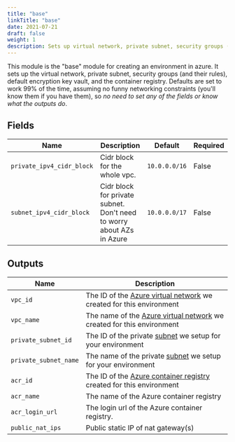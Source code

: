 ```yaml
---
title: "base"
linkTitle: "base"
date: 2021-07-21
draft: false
weight: 1
description: Sets up virtual network, private subnet, security groups (and their rules), default encryption key vault, and the container registry
---
```


This module is the "base" module for creating an environment in azure. It sets up the virtual network, private subnet,
security groups (and their rules), default encryption key vault, and the container registry. Defaults are set to work
99% of the time, assuming no funny networking constraints (you'll know them if you have them), so
_no need to set any of the fields or know what the outputs do_.

## Fields


| Name      | Description | Default | Required |
| ----------- | ----------- | ------- | -------- |
| `private_ipv4_cidr_block` | Cidr block for the whole vpc. | `10.0.0.0/16` | False |
| `subnet_ipv4_cidr_block` | Cidr block for private subnet. Don't need to worry about AZs in Azure | `10.0.0.0/17` | False |

## Outputs


| Name      | Description |
| ----------- | ----------- |
| `vpc_id` | The ID of the [Azure virtual network](https://docs.microsoft.com/en-us/azure/virtual-network/virtual-networks-overview) we created for this environment |
| `vpc_name` | The name of the [Azure virtual network](https://docs.microsoft.com/en-us/azure/virtual-network/virtual-networks-overview) we created for this environment |
| `private_subnet_id` | The ID of the private [subnet](https://docs.microsoft.com/en-us/azure/virtual-network/virtual-network-manage-subnet) we setup for your environment |
| `private_subnet_name` | The name of the private [subnet](https://docs.microsoft.com/en-us/azure/virtual-network/virtual-network-manage-subnet) we setup for your environment |
| `acr_id` | The ID of the [Azure container registry](https://azure.microsoft.com/en-us/services/container-registry/) created for this environment |
| `acr_name` | The name of the Azure container registry |
| `acr_login_url` | The login url of the Azure container registry. |
| `public_nat_ips` | Public static IP of nat gateway(s) |